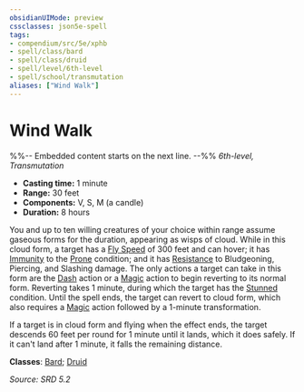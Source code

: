 ```yaml
---
obsidianUIMode: preview
cssclasses: json5e-spell
tags:
- compendium/src/5e/xphb
- spell/class/bard
- spell/class/druid
- spell/level/6th-level
- spell/school/transmutation
aliases: ["Wind Walk"]
---
```

# Wind Walk
%%-- Embedded content starts on the next line. --%%
*6th-level, Transmutation*  

- **Casting time:** 1 minute
- **Range:** 30 feet
- **Components:** V, S, M (a candle)
- **Duration:** 8 hours

You and up to ten willing creatures of your choice within range assume gaseous forms for the duration, appearing as wisps of cloud. While in this cloud form, a target has a [Fly Speed](rules/variant-rules/fly-speed-xphb.md) of 300 feet and can hover; it has [Immunity](rules/variant-rules/immunity-xphb.md) to the [Prone](rules/conditions.md#Prone) condition; and it has [Resistance](rules/variant-rules/resistance-xphb.md) to Bludgeoning, Piercing, and Slashing damage. The only actions a target can take in this form are the [Dash](rules/actions.md#Dash) action or a [Magic](rules/actions.md#Magic) action to begin reverting to its normal form. Reverting takes 1 minute, during which the target has the [Stunned](rules/conditions.md#Stunned) condition. Until the spell ends, the target can revert to cloud form, which also requires a [Magic](rules/actions.md#Magic) action followed by a 1-minute transformation.

If a target is in cloud form and flying when the effect ends, the target descends 60 feet per round for 1 minute until it lands, which it does safely. If it can't land after 1 minute, it falls the remaining distance.

**Classes**: [Bard](compendium/lists/list-spells-classes-bard.md); [Druid](compendium/lists/list-spells-classes-druid.md)

*Source: SRD 5.2*